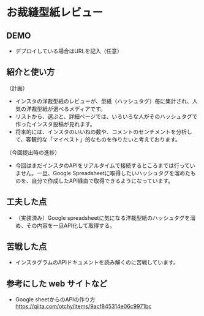 # お裁縫型紙レビュー

## DEMO

  - デプロイしている場合はURLを記入（任意）

## 紹介と使い方

 （計画）
  - インスタの洋裁型紙のレビューが、型紙（ハッシュタグ）毎に集計され、人気の洋裁型紙が選べるメディアです。
  - リストから、選ぶと、詳細ページでは、いろいろな人がそのハッシュタグで作ったインスタ投稿が見れます。
  - 将来的には、インスタのいいねの数や、コメントのセンチメントを分析して、客観的な「マイベスト」的なものを作りたいと考えております。

（今回提出時の進捗）
- 今回はまだインスタのAPIをリアルタイムで接続するところまでは行っていません。一旦、Google Spreadsheetに取得したいハッシュタグを溜めたものを、自分で作成したAPI経由で取得できるようになっています。

## 工夫した点

  - （実装済み）Google spreadsheetに気になる洋裁型紙のハッシュタグを溜め、その内容を一旦API化して取得する。

## 苦戦した点

  - インスタグラムのAPIドキュメントを読み解くのに苦戦しています。

## 参考にした web サイトなど

  - Google sheetからのAPIの作り方
  https://qiita.com/otchy/items/9acf845314e06c9971bc
